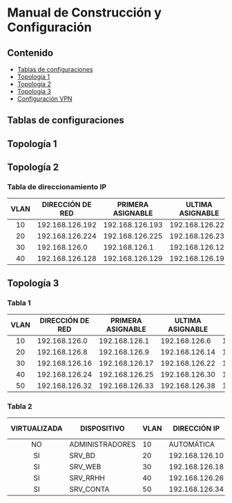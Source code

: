 # **Manual de Construcción y Configuración**

## **Contenido**   
- [Tablas de configuraciones](#idTBConf)
- [Topología 1](#idTopo1)
- [Topología 2](#idTopo2)
- [Topología 3](#idTopo3)
- [Configuración VPN ](#idVPN)

## **Tablas de configuraciones**<a name="idTBConf"></a>


## Topología 1<a name="idTopo1"></a>


## Topología 2<a name="idTopo2"></a>


### Tabla de direccionamiento IP
| VLAN | DIRECCIÓN DE RED | PRIMERA ASIGNABLE | ULTIMA ASIGNABLE | BROADCAST       | MASCARA         | HOSTS NECESARIOS | CANTIDAD DE HOSTS |
|:----:|------------------|-------------------|------------------|-----------------|-----------------|------------------|-------------------|
| 10   | 192.168.126.192  | 192.168.126.193   | 192.168.126.222  | 192.168.126.223 | 255.255.255.224 | 23               | 32                |
| 20   | 192.168.126.224  | 192.168.126.225   | 192.168.126.238  | 192.168.126.239 | 255.255.255.240 | 10               | 16                |
| 30   | 192.168.126.0    | 192.168.126.1     | 192.168.126.126  | 192.168.126.127 | 255.255.255.128 | 125              | 128               |
| 40   | 192.168.126.128  | 192.168.126.129   | 192.168.126.190  | 192.168.126.191 | 255.255.255.192 | 39               | 64                |


## Topología 3<a name="idTopo3"></a>

### Tabla 1
| VLAN | DIRECCIÓN DE RED | PRIMERA ASIGNABLE | ULTIMA ASIGNABLE | BROADCAST       | MASCARA         | HOSTS NECESARIOS | CANTIDAD DE HOSTS |
|:----:|------------------|-------------------|------------------|-----------------|-----------------|------------------|-------------------|
| 10   | 192.168.126.0    | 192.168.126.1     | 192.168.126.6    | 192.168.126.7   | 255.255.255.248 | 6                | 8                 |
| 20   | 192.168.126.8    | 192.168.126.9     | 192.168.126.14   | 192.168.126.15  | 255.255.255.248 | 6                | 8                 |
| 30   | 192.168.126.16   | 192.168.126.17    | 192.168.126.22   | 192.168.126.23  | 255.255.255.248 | 6                | 8                 |
| 40   | 192.168.126.24   | 192.168.126.25    | 192.168.126.30   | 192.168.126.31  | 255.255.255.248 | 6                | 8                 |
| 50   | 192.168.126.32   | 192.168.126.33    | 192.168.126.38   | 192.168.126.39  | 255.255.255.248 | 6                | 8                 |


### Tabla 2
| VIRTUALIZADA |   DISPOSITIVO    | VLAN |   DIRECCIÓN IP   |   MASCARA DE RED   |    GATEWAY      |
|:------------:|------------------|------|------------------|--------------------|-----------------|
|     NO       | ADMINISTRADORES  |  10  |   AUTOMÁTICA     |  255.255.255.248   | 192.168.126.1   |
|     SI       |   SRV_BD         |  20  | 192.168.126.10   |  255.255.255.248   | 192.168.126.9   |
|     SI       |   SRV_WEB        |  30  | 192.168.126.18   |  255.255.255.248   | 192.168.126.17  |
|     SI       |   SRV_RRHH       |  40  | 192.168.126.26   |  255.255.255.248   | 192.168.126.25  |
|     SI       |   SRV_CONTA      |  50  | 192.168.126.34   |  255.255.255.248   | 192.168.126.33  |
